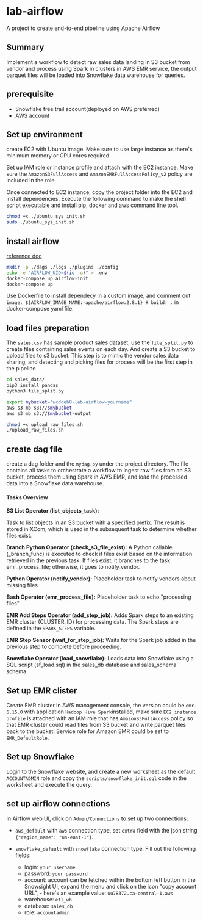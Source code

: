 # lab-airflow
A project to create end-to-end pipeline using Apache Airflow


## Summary
Implement a workflow to detect raw sales data landing in S3 bucket from vendor and process using Spark in clusters in AWS EMR service, the output parquet files will be loaded into Snowflake data warehouse for queries. 

## prerequisite
- Snowflake free trail account(deployed on AWS preferred)
- AWS account


## Set up environment
create EC2 with Ubuntu image. Make sure to use large instance as there's minimum memory or CPU cores required.

Set up IAM role or instance profile and attach with the EC2 instance. Make sure the `AmazonS3FullAccess` and `AmazonEMRFullAccessPolicy_v2` policy are included in the role.

Once connected to EC2 instance, copy the project folder into the EC2 and install dependencies. Execute the following command to make the shell script executable and install pip, docker and aws command line tool.

```bash
chmod +x ./ubuntu_sys_init.sh
sudo ./ubuntu_sys_init.sh
```


## install airflow

[reference doc](https://airflow.apache.org/docs/apache-airflow/stable/howto/docker-compose/index.html)

```bash
mkdir -p ./dags ./logs ./plugins ./config
echo -e "AIRFLOW_UID=$(id -u)" > .env
docker-compose up airflow-init
docker-compose up
```

Use Dockerfile to install dependecy in a custom image, and comment out `image: ${AIRFLOW_IMAGE_NAME:-apache/airflow:2.8.1} # build: .` in docker-compose yaml file.


## load files preparation
The `sales.csv` has sample product sales dataset, use the `file_split.py` to create files containing sales events on each day. And create a S3 bucket to upload files to s3 bucket. This step is to mimic the vendor sales data sharing, and detecting and picking files for process will be the first step in the pipeline

```bash
cd sales_data/
pip3 install pandas
python3 file_split.py

export mybucket="wcddeb8-lab-airflow-yourname"
aws s3 mb s3://$mybucket
aws s3 mb s3://$mybucket-output

chmod +x upload_raw_files.sh
./upload_raw_files.sh
```

## create dag file

create a dag folder and the `mydag.py` under the project directory. The file contains all tasks to orchestrate a workflow to ingest raw files from an S3 bucket, process them using Spark in AWS EMR, and load the processed data into a Snowflake data warehouse.

#### Tasks Overview
**S3 List Operator (list_objects_task):**

Task to list objects in an S3 bucket with a specified prefix.
The result is stored in XCom, which is used in the subsequent task to determine whether files exist.

**Branch Python Operator (check_s3_file_exist):**
A Python callable (_branch_func) is executed to check if files exist based on the information retrieved in the previous task.
If files exist, it branches to the task emr_process_file; otherwise, it goes to notify_vendor.

**Python Operator (notify_vendor):**
Placeholder task to notify vendors about missing files

**Bash Operator (emr_process_file):**
Placeholder task to echo "processing files"

**EMR Add Steps Operator (add_step_job):**
Adds Spark steps to an existing EMR cluster (CLUSTER_ID) for processing data.
The Spark steps are defined in the `SPARK_STEPS` variable.

**EMR Step Sensor (wait_for_step_job):**
Waits for the Spark job added in the previous step to complete before proceeding.

**Snowflake Operator (load_snowflake):**
Loads data into Snowflake using a SQL script (sf_load.sql) in the sales_db database and sales_schema schema.


## Set up EMR clister
Create EMR cluster in AWS management console, the version could be `emr-6.15.0` with application `Hadoop Hive Spark`installed, make sure `EC2 instance profile` is attached with an IAM role that has `AmazonS3FullAccess` policy so that EMR cluster could read files from S3 bucket and write parquet files back to the bucket. Service role for Amazon EMR could be set to `EMR_DefaultRole`.

## Set up Snowflake
Login to the Snowflake website, and create a new worksheet as the default `ACCOUNTADMIN` role and copy the `scripts/snowflake_init.sql` code in the worksheet and execute the query.


## set up airflow connections
In Airflow web UI, click on `Admin/Connections` to set up two connections:
- `aws_default` with `aws` connection type, set `extra` field with the json string `{"region_name": "us-east-1"}`.
- `snowflake_default` with `snowflake` connection type. Fill out the following fields:

  - login: `your username`
  - password: `your password`
  - account: account can be fetched within the bottom left button in the Snowsight UI, expand the menu and click on the icon "copy account URL", - here's an example value: `uu78372.ca-central-1.aws`
  - warehouse: `etl_wh`
  - database: `sales_db`
  - role: `accountadmin`

